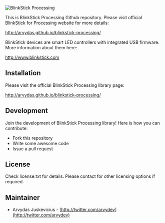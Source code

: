 ![BlinkStick Processing](http://www.blinkstick.com/images/logos/blinkstick-processing.png)

This is BlinkStick Processing Github repository. Please visit official BlinkStick for Processing website for more details:

http://arvydas.github.io/blinkstick-processing/

BlinkStick devices are smart LED controllers with integrated USB firmware. More information about them here:

http://www.blinkstick.com

Installation
------------

Please visit the official BlinkStick Processing library page:

http://arvydas.github.io/blinkstick-processing/

Development
-----------

Join the development of BlinkStick Processing library! Here is how you can contribute:

* Fork this repository
* Write some awesome code
* Issue a pull request

License
-------

Check license.txt for details. Please contact for other licensing options if required.

Maintainer
----------

* Arvydas Juskevicius - [http://twitter.com/arvydev](http://twitter.com/arvydev)
